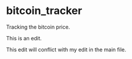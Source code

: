 # bitcoin_tracker
Tracking the bitcoin price.

This is an edit.

This edit will conflict with my edit in the main file.



